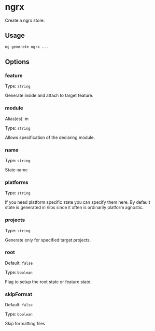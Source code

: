 # ngrx

Create a ngrx store.

## Usage

```bash
ng generate ngrx ...

```

## Options

### feature

Type: `string`

Generate inside and attach to target feature.

### module

Alias(es): m

Type: `string`

Allows specification of the declaring module.

### name

Type: `string`

State name

### platforms

Type: `string`

If you need platform specific state you can specify them here. By default state is generated in /libs since it often is ordinarily platform agnostic.

### projects

Type: `string`

Generate only for specified target projects.

### root

Default: `false`

Type: `boolean`

Flag to setup the root state or feature state.

### skipFormat

Default: `false`

Type: `boolean`

Skip formatting files
